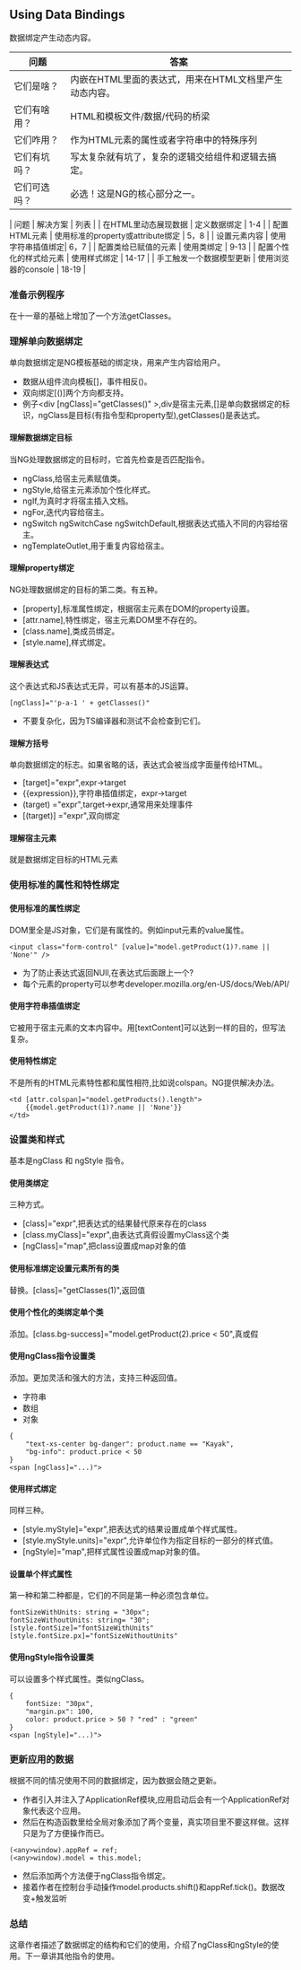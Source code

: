 ## Using Data Bindings
数据绑定产生动态内容。

| 问题 | 答案 | 
| --- | --- |
| 它们是啥？ | 内嵌在HTML里面的表达式，用来在HTML文档里产生动态内容。|
| 它们有啥用？ | HTML和模板文件/数据/代码的桥梁 |
| 它们咋用？| 作为HTML元素的属性或者字符串中的特殊序列 |
| 它们有坑吗？ | 写太复杂就有坑了，复杂的逻辑交给组件和逻辑去搞定。 |
| 它们可选吗？ | 必选！这是NG的核心部分之一。 |

| 问题 | 解决方案 | 列表 |
| 在HTML里动态展现数据 | 定义数据绑定 | 1-4 | 
| 配置HTML元素 | 使用标准的property或attribute绑定 | 5，8 | 
| 设置元素内容 | 使用字符串插值绑定| 6，7 | 
| 配置类给已赋值的元素 | 使用类绑定 | 9-13 | 
| 配置个性化的样式给元素 | 使用样式绑定 | 14-17 | 
| 手工触发一个数据模型更新 | 使用浏览器的console | 18-19 | 


### 准备示例程序
在十一章的基础上增加了一个方法getClasses。

### 理解单向数据绑定
单向数据绑定是NG模板基础的绑定块，用来产生内容给用户。

* 数据从组件流向模板[]，事件相反()。
* 双向绑定[()]两个方向都支持。
* 例子<div [ngClass]="getClasses()" >,div是宿主元素,[]是单向数据绑定的标识，ngClass是目标(有指令型和property型),getClasses()是表达式。


#### 理解数据绑定目标
当NG处理数据绑定的目标时，它首先检查是否匹配指令。

* ngClass,给宿主元素赋值类。
* ngStyle,给宿主元素添加个性化样式。
* ngIf,为真时才将宿主插入文档。
* ngFor,迭代内容给宿主。
* ngSwitch ngSwitchCase ngSwitchDefault,根据表达式插入不同的内容给宿主。
* ngTemplateOutlet,用于重复内容给宿主。

#### 理解property绑定
NG处理数据绑定的目标的第二类。有五种。

* [property],标准属性绑定，根据宿主元素在DOM的property设置。
* [attr.name],特性绑定，宿主元素DOM里不存在的。
* [class.name],类成员绑定。
* [style.name],样式绑定。

#### 理解表达式
这个表达式和JS表达式无异，可以有基本的JS运算。
```
[ngClass]="'p-a-1 ' + getClasses()"
```

* 不要复杂化，因为TS编译器和测试不会检查到它们。

#### 理解方括号
单向数据绑定的标志。如果省略的话，表达式会被当成字面量传给HTML。

* [target]="expr",expr->target
* {{expression}},字符串插值绑定，expr->target
* (target) ="expr",target->expr,通常用来处理事件
* [(target)] ="expr",双向绑定

#### 理解宿主元素
就是数据绑定目标的HTML元素

### 使用标准的属性和特性绑定
#### 使用标准的属性绑定
DOM里全是JS对象，它们是有属性的。例如input元素的value属性。
```
<input class="form-control" [value]="model.getProduct(1)?.name || 'None'" />
```

* 为了防止表达式返回NUll,在表达式后面跟上一个?
* 每个元素的property可以参考developer.mozilla.org/en-US/docs/Web/API/

#### 使用字符串插值绑定
它被用于宿主元素的文本内容中。用[textContent]可以达到一样的目的，但写法复杂。

#### 使用特性绑定
不是所有的HTML元素特性都和属性相符,比如说colspan。NG提供解决办法。
```
<td [attr.colspan]="model.getProducts().length">
    {{model.getProduct(1)?.name || 'None'}}
</td>
```

### 设置类和样式
基本是ngClass 和 ngStyle 指令。

#### 使用类绑定
三种方式。

* [class]="expr",把表达式的结果替代原来存在的class
* [class.myClass]="expr",由表达式真假设置myClass这个类
* [ngClass]="map",把class设置成map对象的值


#### 使用标准绑定设置元素所有的类
替换。[class]="getClasses(1)",返回值

#### 使用个性化的类绑定单个类
添加。[class.bg-success]="model.getProduct(2).price < 50",真或假

#### 使用ngClass指令设置类
添加。更加灵活和强大的方法，支持三种返回值。

* 字符串	
* 数组
* 对象
```
{
    "text-xs-center bg-danger": product.name == "Kayak",
    "bg-info": product.price < 50
}
<span [ngClass]="...)">
```

#### 使用样式绑定
同样三种。

* [style.myStyle]="expr",把表达式的结果设置成单个样式属性。
* [style.myStyle.units]="expr",允许单位作为指定目标的一部分的样式值。
* [ngStyle]="map",把样式属性设置成map对象的值。

#### 设置单个样式属性
第一种和第二种都是，它们的不同是第一种必须包含单位。
```
fontSizeWithUnits: string = "30px";
fontSizeWithoutUnits: string= "30";
[style.fontSize]="fontSizeWithUnits"
[style.fontSize.px]="fontSizeWithoutUnits"
```

#### 使用ngStyle指令设置类
可以设置多个样式属性。类似ngClass。
```
{
    fontSize: "30px",
    "margin.px": 100,
    color: product.price > 50 ? "red" : "green"
}
<span [ngStyle]="...)">
```

### 更新应用的数据
根据不同的情况使用不同的数据绑定，因为数据会随之更新。

* 作者引入并注入了ApplicationRef模块,应用启动后会有一个ApplicationRef对象代表这个应用。
* 然后在构造函数里给全局对象添加了两个变量，真实项目里不要这样做。这样只是为了方便操作而已。
```
(<any>window).appRef = ref;
(<any>window).model = this.model;
```
* 然后添加两个方法便于ngClass指令绑定。
* 接着作者在控制台手动操作model.products.shift()和appRef.tick()。数据改变+触发监听

### 总结
这章作者描述了数据绑定的结构和它们的使用，介绍了ngClass和ngStyle的使用。下一章讲其他指令的使用。